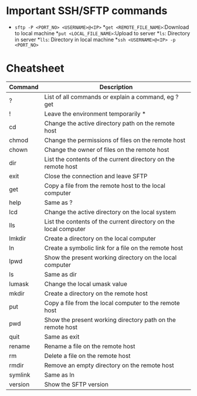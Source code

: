# Important SSH/SFTP commands
* `sftp -P <PORT_NO> <USERNAME>@<IP>`
	*`get <REMOTE_FILE_NAME>`:Download to local machine 
	*`put <LOCAL_FILE_NAME>`:Upload to server
	*`ls`: Directory in server
	*`lls`: Directory in local machine
*`ssh <USERNAME>@<IP> -p <PORT_NO>`



# Cheatsheet
|Command	|Description |
|-----------|-------------|
|?			|List of all commands or explain a command, eg ? get
|!			|Leave the environment temporarily *
|cd			|Change the active directory path on the remote host
|chmod		|Change the permissions of files on the remote host
|chown		|Change the owner of files on the remote host
|dir		|List the contents of the current directory on the remote host
|exit		|Close the connection and leave SFTP
|get		|Copy a file from the remote host to the local computer
|help		|Same as ?
|lcd		|Change the active directory on the local system
|lls		|List the contents of the current directory on the local computer
|lmkdir		|Create a directory on the local computer
|ln			|Create a symbolic link for a file on the remote host
|lpwd		|Show the present working directory on the local computer
|ls			|Same as dir
|lumask		|Change the local umask value
|mkdir		|Create a directory on the remote host
|put		|Copy a file from the local computer to the remote host
|pwd		|Show the present working directory path on the remote host
|quit		|Same as exit
|rename		|Rename a file on the remote host
|rm			|Delete a file on the remote host
|rmdir		|Remove an empty directory on the remote host
|symlink	|Same as ln
|version	|Show the SFTP version